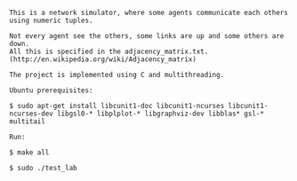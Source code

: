 
    This is a network simulator, where some agents communicate each others using numeric tuples.
    
    Not every agent see the others, some links are up and some others are down.
    All this is specified in the adjacency_matrix.txt.
    (http://en.wikipedia.org/wiki/Adjacency_matrix)
    
    The project is implemented using C and multithreading.
    
    Ubuntu prerequisites:
    
    $ sudo apt-get install libcunit1-doc libcunit1-ncurses libcunit1-ncurses-dev libgsl0-* libplplot-* libgraphviz-dev libblas* gsl-* multitail
    
    Run:
    
    $ make all

	$ sudo ./test_lab
